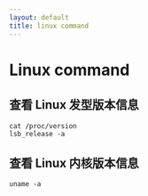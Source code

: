 ```yaml
---
layout: default
title: linux command
---
```


# Linux command

## 查看 Linux 发型版本信息

```shell
cat /proc/version
lsb_release -a
```

## 查看 Linux 内核版本信息

```shell
uname -a
```
